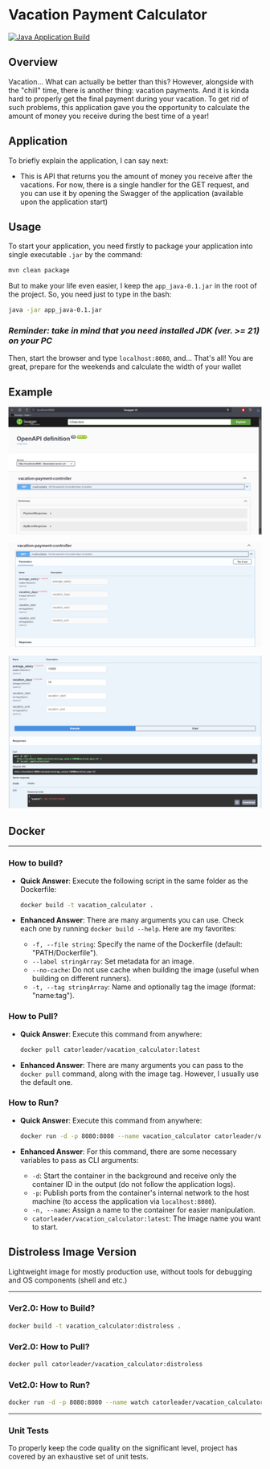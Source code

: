# Vacation Payment Calculator

[![Java Application Build](https://github.com/CatOrLeader/S25-core-course-labs/actions/workflows/app_java.yml/badge.svg?branch=lab3)](https://github.com/CatOrLeader/S25-core-course-labs/actions/workflows/app_java.yml)

## Overview

Vacation... What can actually be better than this? However, alongside with the "chill" time, there is another
thing: vacation payments. And it is kinda hard to properly get the final payment during your vacation.
To get rid of such problems, this application gave you the opportunity to calculate the amount of money
you receive during the best time of a year!

## Application

To briefly explain the application, I can say next:

* This is API that returns you the amount of money you receive after the vacations. For now,
  there is a single handler for the GET request, and you can use it by opening
  the Swagger of the application (available upon the application start)

## Usage

To start your application, you need firstly to package your application into single executable `.jar` by the command:

```bash
mvn clean package
```

But to make your life even easier, I keep the `app_java-0.1.jar` in the root of the project. So, you need just to
type in the bash:

```bash
java -jar app_java-0.1.jar
```

### _Reminder: take in mind that you need installed JDK (ver. >= 21) on your PC_

Then, start the browser and type `localhost:8080`, and...
That's all! You are great, prepare for the weekends and calculate the width of your wallet

## Example

![img.png](res/swagger.png)

![swagger_step_1.png](res/swagger_step_1.png)

![swagger_result.png](res/swagger_result.png)

## Docker

---

### How to build?

* **Quick Answer**: Execute the following script in the same folder as the Dockerfile:

  ```bash
  docker build -t vacation_calculator .
  ```

* **Enhanced Answer**: There are many arguments you can use.
  Check each one by running `docker build --help`.
  Here are my favorites:

  * `-f, --file string`: Specify the name of the Dockerfile (default: "PATH/Dockerfile").
  * `--label stringArray`: Set metadata for an image.
  * `--no-cache`: Do not use cache when building the image (useful when building on different runners).
  * `-t, --tag stringArray`: Name and optionally tag the image (format: "name:tag").

### How to Pull?

* **Quick Answer**: Execute this command from anywhere:

  ```bash
  docker pull catorleader/vacation_calculator:latest
  ```

* **Enhanced Answer**: There are many arguments you can pass to the `docker pull` command, along with the image tag.
  However, I usually use the default one.

### How to Run?

* **Quick Answer**: Execute this command from anywhere:

  ```bash
  docker run -d -p 8080:8080 --name vacation_calculator catorleader/vacation_calculator:latest
  ```

* **Enhanced Answer**: For this command, there are some necessary variables to pass as CLI arguments:

  * `-d`: Start the container in the background and receive only the container ID in the output (do not follow the
    application logs).
  * `-p`: Publish ports from the container's internal network to the host machine (to access the application
    via `localhost:8080`).
  * `-n, --name`: Assign a name to the container for easier manipulation.
  * `catorleader/vacation_calculator:latest`: The image name you want to start.

## Distroless Image Version

Lightweight image for mostly production use, without tools for debugging and OS components (shell and etc.)

---

### Ver2.0: How to Build?

  ```bash
  docker build -t vacation_calculator:distroless .
  ```

### Ver2.0: How to Pull?

  ```bash
  docker pull catorleader/vacation_calculator:distroless
  ```

### Vet2.0: How to Run?

  ```bash
  docker run -d -p 8080:8080 --name watch catorleader/vacation_calculator:distroless
  ```

---

### Unit Tests

To properly keep the code quality on the significant level, project has covered by an exhaustive set of unit tests.
